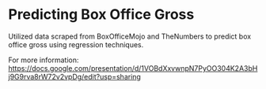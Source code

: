 # Predicting Box Office Gross
Utilized data scraped from BoxOfficeMojo and TheNumbers to predict box office gross using regression techniques.

For more information: https://docs.google.com/presentation/d/1VOBdXxvwnpN7PyOO304K2A3bHj9G9rva8rW72v2vpDg/edit?usp=sharing
